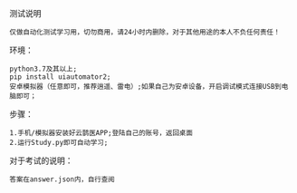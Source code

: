测试说明

    仅做自动化测试学习用，切勿商用，请24小时内删除，对于其他用途的本人不负任何责任！

环境：

    python3.7及其以上;
    pip install uiautomator2;
    安卓模拟器（任意即可，推荐逍遥、雷电）;如果自己为安卓设备，开启调试模式连接USB到电脑即可；

步骤：

    1.手机/模拟器安装好云鹊医APP;登陆自己的账号，返回桌面
    2.运行Study.py即可自动学习;

对于考试的说明：

    答案在answer.json内，自行查阅

